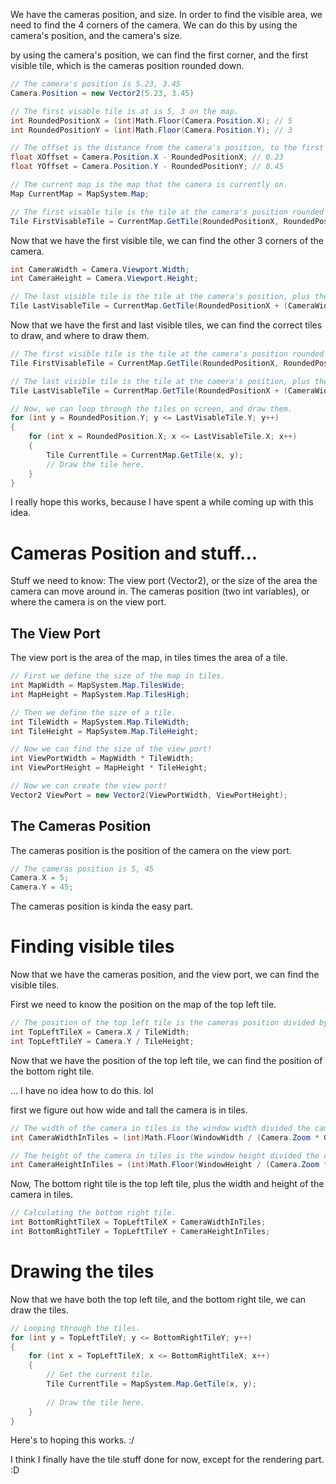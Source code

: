 ﻿We have the cameras position, and size.
In order to find the visible area, we need to find the 4 corners of the camera.
We can do this by using the camera's position, and the camera's size.

by using the camera's position, we can find the first corner, and the first visible tile, which is the cameras position rounded down.

```csharp
// The camera's position is 5.23, 3.45
Camera.Position = new Vector2(5.23, 3.45)

// The first visable tile is at is 5, 3 on the map.
int RoundedPositionX = (int)Math.Floor(Camera.Position.X); // 5
int RoundedPositionY = (int)Math.Floor(Camera.Position.Y); // 3

// The offset is the distance from the camera's position, to the first visable tile.
float XOffset = Camera.Position.X - RoundedPositionX; // 0.23
float YOffset = Camera.Position.Y - RoundedPositionY; // 0.45

// The current map is the map that the camera is currently on.
Map CurrentMap = MapSystem.Map;

// The first visable tile is the tile at the camera's position rounded down.
Tile FirstVisableTile = CurrentMap.GetTile(RoundedPositionX, RoundedPositionY);
```

Now that we have the first visible tile, we can find the other 3 corners of the camera.

```csharp
int CameraWidth = Camera.Viewport.Width;
int CameraHeight = Camera.Viewport.Height;

// The last visible tile is the tile at the camera's position, plus the camera's size divided by the tile size.
Tile LastVisableTile = CurrentMap.GetTile(RoundedPositionX + (CameraWidth / CurrentMap.TileWidth), RoundedPositionY + (CameraHeight / CurrentMap.TileHeight));
```

Now that we have the first and last visible tiles, we can find the correct tiles to draw, and where to draw them.
```csharp
// The first visible tile is the tile at the camera's position rounded down.
Tile FirstVisableTile = CurrentMap.GetTile(RoundedPositionX, RoundedPositionY);

// The last visible tile is the tile at the camera's position, plus the camera's size divided by the tile size.
Tile LastVisableTile = CurrentMap.GetTile(RoundedPositionX + (CameraWidth / CurrentMap.TileWidth), RoundedPositionY + (CameraHeight / CurrentMap.TileHeight));

// Now, we can loop through the tiles on screen, and draw them.
for (int y = RoundedPosition.Y; y <= LastVisableTile.Y; y++)
{
	for (int x = RoundedPosition.X; x <= LastVisableTile.X; x++)
	{
		Tile CurrentTile = CurrentMap.GetTile(x, y);
		// Draw the tile here.
	}
}
```

I really hope this works, because I have spent a while coming up with this idea.


# Cameras Position and stuff...

Stuff we need to know:
The view port (Vector2), or the size of the area the camera can move around in.
The cameras position (two int variables), or where the camera is on the view port.

## The View Port

The view port is the area of the map, in tiles times the area of a tile.

```csharp
// First we define the size of the map in tiles.
int MapWidth = MapSystem.Map.TilesWide;
int MapHeight = MapSystem.Map.TilesHigh;

// Then we define the size of a tile.
int TileWidth = MapSystem.Map.TileWidth;
int TileHeight = MapSystem.Map.TileHeight;

// Now we can find the size of the view port!
int ViewPortWidth = MapWidth * TileWidth;
int ViewPortHeight = MapHeight * TileHeight;

// Now we can create the view port!
Vector2 ViewPort = new Vector2(ViewPortWidth, ViewPortHeight);
```

## The Cameras Position

The cameras position is the position of the camera on the view port.

```csharp
// The cameras position is 5, 45
Camera.X = 5;
Camera.Y = 45;
```

The cameras position is kinda the easy part.

# Finding visible tiles

Now that we have the cameras position, and the view port, we can find the visible tiles.

First we need to know the position on the map of the top left tile.

```csharp
// The position of the top left tile is the cameras position divided by the tile size.
int TopLeftTileX = Camera.X / TileWidth;
int TopLeftTileY = Camera.Y / TileHeight;
```	

Now that we have the position of the top left tile, we can find the position of the bottom right tile.

... I have no idea how to do this. lol

first we figure out how wide and tall the camera is in tiles.

```csharp
// The width of the camera in tiles is the window width divided the camera zoom, divided by the tile width.
int CameraWidthInTiles = (int)Math.Floor(WindowWidth / (Camera.Zoom * GlobalData.Scale) / TileWidth);

// The height of the camera in tiles is the window height divided the camera zoom, divided by the tile height.
int CameraHeightInTiles = (int)Math.Floor(WindowHeight / (Camera.Zoom * GlobalData.Scale) / TileHeight);
```

Now, The bottom right tile is the top left tile, plus the width and height of the camera in tiles.

```csharp
// Calculating the bottom right tile.
int BottomRightTileX = TopLeftTileX + CameraWidthInTiles;
int BottomRightTileY = TopLeftTileY + CameraHeightInTiles;
```

# Drawing the tiles

Now that we have both the top left tile, and the bottom right tile, we can draw the tiles.

```csharp
// Looping through the tiles.
for (int y = TopLeftTileY; y <= BottomRightTileY; y++)
{
	for (int x = TopLeftTileX; x <= BottomRightTileX; x++)
	{
		// Get the current tile.
		Tile CurrentTile = MapSystem.Map.GetTile(x, y);
		
		// Draw the tile here.
	}
}
```

Here's to hoping this works. :/

I think I finally have the tile stuff done for now, except for the rendering part. :D
